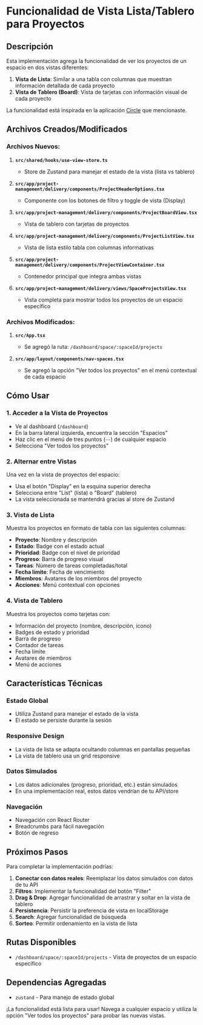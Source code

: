 # Funcionalidad de Vista Lista/Tablero para Proyectos

## Descripción

Esta implementación agrega la funcionalidad de ver los proyectos de un espacio en dos vistas diferentes:

1. **Vista de Lista**: Similar a una tabla con columnas que muestran información detallada de cada proyecto
2. **Vista de Tablero (Board)**: Vista de tarjetas con información visual de cada proyecto

La funcionalidad está inspirada en la aplicación [Circle](https://github.com/ln-dev7/circle) que mencionaste.

## Archivos Creados/Modificados

### Archivos Nuevos:

1. **`src/shared/hooks/use-view-store.ts`**
   - Store de Zustand para manejar el estado de la vista (lista vs tablero)

2. **`src/app/project-management/delivery/components/ProjectHeaderOptions.tsx`**
   - Componente con los botones de filtro y toggle de vista (Display)

3. **`src/app/project-management/delivery/components/ProjectBoardView.tsx`**
   - Vista de tablero con tarjetas de proyectos

4. **`src/app/project-management/delivery/components/ProjectListView.tsx`**
   - Vista de lista estilo tabla con columnas informativas

5. **`src/app/project-management/delivery/components/ProjectViewContainer.tsx`**
   - Contenedor principal que integra ambas vistas

6. **`src/app/project-management/delivery/views/SpaceProjectsView.tsx`**
   - Vista completa para mostrar todos los proyectos de un espacio específico

### Archivos Modificados:

1. **`src/App.tsx`**
   - Se agregó la ruta: `/dashboard/space/:spaceId/projects`

2. **`src/app/layout/components/nav-spaces.tsx`**
   - Se agregó la opción "Ver todos los proyectos" en el menú contextual de cada espacio

## Cómo Usar

### 1. Acceder a la Vista de Proyectos

- Ve al dashboard (`/dashboard`)
- En la barra lateral izquierda, encuentra la sección "Espacios"
- Haz clic en el menú de tres puntos (⋯) de cualquier espacio
- Selecciona "Ver todos los proyectos"

### 2. Alternar entre Vistas

Una vez en la vista de proyectos del espacio:
- Usa el botón "Display" en la esquina superior derecha
- Selecciona entre "List" (lista) o "Board" (tablero)
- La vista seleccionada se mantendrá gracias al store de Zustand

### 3. Vista de Lista

Muestra los proyectos en formato de tabla con las siguientes columnas:
- **Proyecto**: Nombre y descripción
- **Estado**: Badge con el estado actual
- **Prioridad**: Badge con el nivel de prioridad
- **Progreso**: Barra de progreso visual
- **Tareas**: Número de tareas completadas/total
- **Fecha límite**: Fecha de vencimiento
- **Miembros**: Avatares de los miembros del proyecto
- **Acciones**: Menú contextual con opciones

### 4. Vista de Tablero

Muestra los proyectos como tarjetas con:
- Información del proyecto (nombre, descripción, icono)
- Badges de estado y prioridad
- Barra de progreso
- Contador de tareas
- Fecha límite
- Avatares de miembros
- Menú de acciones

## Características Técnicas

### Estado Global
- Utiliza Zustand para manejar el estado de la vista
- El estado se persiste durante la sesión

### Responsive Design
- La vista de lista se adapta ocultando columnas en pantallas pequeñas
- La vista de tablero usa un grid responsive

### Datos Simulados
- Los datos adicionales (progreso, prioridad, etc.) están simulados
- En una implementación real, estos datos vendrían de tu API/store

### Navegación
- Navegación con React Router
- Breadcrumbs para fácil navegación
- Botón de regreso

## Próximos Pasos

Para completar la implementación podrías:

1. **Conectar con datos reales**: Reemplazar los datos simulados con datos de tu API
2. **Filtros**: Implementar la funcionalidad del botón "Filter"
3. **Drag & Drop**: Agregar funcionalidad de arrastrar y soltar en la vista de tablero
4. **Persistencia**: Persistir la preferencia de vista en localStorage
5. **Search**: Agregar funcionalidad de búsqueda
6. **Sorteo**: Permitir ordenamiento en la vista de lista

## Rutas Disponibles

- `/dashboard/space/:spaceId/projects` - Vista de proyectos de un espacio específico

## Dependencias Agregadas

- `zustand` - Para manejo de estado global

¡La funcionalidad está lista para usar! Navega a cualquier espacio y utiliza la opción "Ver todos los proyectos" para probar las nuevas vistas.
